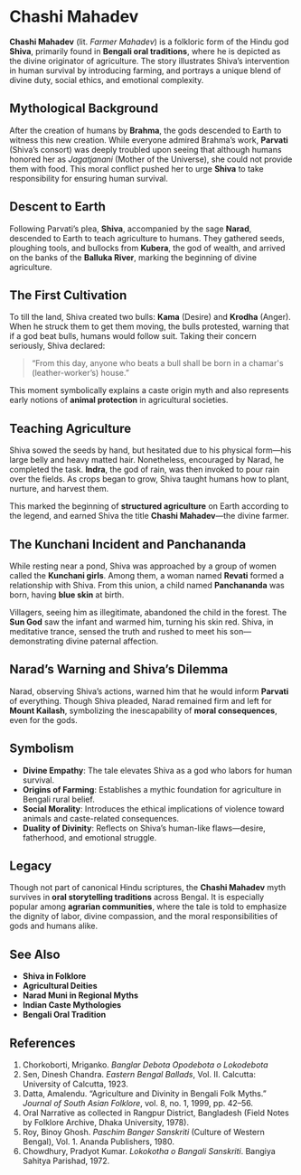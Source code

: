 # **Chashi Mahadev**

**Chashi Mahadev** (lit. *Farmer Mahadev*) is a folkloric form of the Hindu god **Shiva**, primarily found in **Bengali oral traditions**, where he is depicted as the divine originator of agriculture. The story illustrates Shiva’s intervention in human survival by introducing farming, and portrays a unique blend of divine duty, social ethics, and emotional complexity.



## **Mythological Background**

After the creation of humans by **Brahma**, the gods descended to Earth to witness this new creation. While everyone admired Brahma’s work, **Parvati** (Shiva’s consort) was deeply troubled upon seeing that although humans honored her as *Jagatjanani* (Mother of the Universe), she could not provide them with food. This moral conflict pushed her to urge **Shiva** to take responsibility for ensuring human survival.



## **Descent to Earth**

Following Parvati’s plea, **Shiva**, accompanied by the sage **Narad**, descended to Earth to teach agriculture to humans. They gathered seeds, ploughing tools, and bullocks from **Kubera**, the god of wealth, and arrived on the banks of the **Balluka River**, marking the beginning of divine agriculture.



## **The First Cultivation**

To till the land, Shiva created two bulls: **Kama** (Desire) and **Krodha** (Anger). When he struck them to get them moving, the bulls protested, warning that if a god beat bulls, humans would follow suit. Taking their concern seriously, Shiva declared:

> “From this day, anyone who beats a bull shall be born in a chamar's (leather-worker’s) house.”

This moment symbolically explains a caste origin myth and also represents early notions of **animal protection** in agricultural societies.


## **Teaching Agriculture**

Shiva sowed the seeds by hand, but hesitated due to his physical form—his large belly and heavy matted hair. Nonetheless, encouraged by Narad, he completed the task. **Indra**, the god of rain, was then invoked to pour rain over the fields. As crops began to grow, Shiva taught humans how to plant, nurture, and harvest them.

This marked the beginning of **structured agriculture** on Earth according to the legend, and earned Shiva the title **Chashi Mahadev**—the divine farmer.



## **The Kunchani Incident and Panchananda**

While resting near a pond, Shiva was approached by a group of women called the **Kunchani girls**. Among them, a woman named **Revati** formed a relationship with Shiva. From this union, a child named **Panchananda** was born, having **blue skin** at birth.

Villagers, seeing him as illegitimate, abandoned the child in the forest. The **Sun God** saw the infant and warmed him, turning his skin red. Shiva, in meditative trance, sensed the truth and rushed to meet his son—demonstrating divine paternal affection.


## **Narad’s Warning and Shiva’s Dilemma**

Narad, observing Shiva’s actions, warned him that he would inform **Parvati** of everything. Though Shiva pleaded, Narad remained firm and left for **Mount Kailash**, symbolizing the inescapability of **moral consequences**, even for the gods.


## **Symbolism**

* **Divine Empathy**: The tale elevates Shiva as a god who labors for human survival.
* **Origins of Farming**: Establishes a mythic foundation for agriculture in Bengali rural belief.
* **Social Morality**: Introduces the ethical implications of violence toward animals and caste-related consequences.
* **Duality of Divinity**: Reflects on Shiva’s human-like flaws—desire, fatherhood, and emotional struggle.



## **Legacy**

Though not part of canonical Hindu scriptures, the **Chashi Mahadev** myth survives in **oral storytelling traditions** across Bengal. It is especially popular among **agrarian communities**, where the tale is told to emphasize the dignity of labor, divine compassion, and the moral responsibilities of gods and humans alike.


## **See Also**

* **Shiva in Folklore**
* **Agricultural Deities**
* **Narad Muni in Regional Myths**
* **Indian Caste Mythologies**
* **Bengali Oral Tradition**



## **References**

1. Chorkoborti, Mriganko. *Banglar Debota Opodebota o Lokodebota*
2. Sen, Dinesh Chandra. *Eastern Bengal Ballads*, Vol. II. Calcutta: University of Calcutta, 1923.
3. Datta, Amalendu. “Agriculture and Divinity in Bengali Folk Myths.” *Journal of South Asian Folklore*, vol. 8, no. 1, 1999, pp. 42–56.
4. Oral Narrative as collected in Rangpur District, Bangladesh (Field Notes by Folklore Archive, Dhaka University, 1978).
5. Roy, Binoy Ghosh. *Paschim Banger Sanskriti* (Culture of Western Bengal), Vol. 1. Ananda Publishers, 1980.
6. Chowdhury, Pradyot Kumar. *Lokokotha o Bangali Sanskriti*. Bangiya Sahitya Parishad, 1972.

